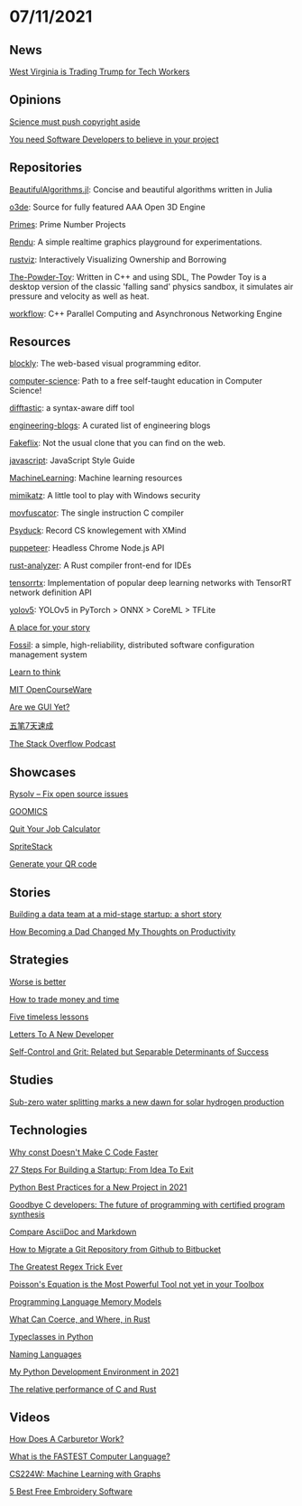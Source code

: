 # 07/11/2021

## News
[West Virginia is Trading Trump for Tech Workers](https://www.politico.com/news/magazine/2021/07/09/west-virginia-economy-paid-remote-work-498238)

## Opinions
[Science must push copyright aside](http://www.gnu.org/philosophy/push-copyright-aside.html)

[You need Software Developers to believe in your project](https://iism.org/article/you-need-software-developers-to-believe-in-your-project-45)

## Repositories
[BeautifulAlgorithms.jl](https://github.com/mossr/BeautifulAlgorithms.jl): Concise and beautiful algorithms written in Julia

[o3de](https://github.com/o3de/o3de): Source for fully featured AAA Open 3D Engine

[Primes](https://github.com/PlummersSoftwareLLC/Primes/tree/drag-race/PrimeCPP): Prime Number Projects

[Rendu](https://github.com/kosua20/Rendu): A simple realtime graphics playground for experimentations.

[rustviz](https://github.com/rustviz/rustviz): Interactively Visualizing Ownership and Borrowing

[The-Powder-Toy](https://github.com/The-Powder-Toy/The-Powder-Toy): Written in C++ and using SDL, The Powder Toy is a desktop version of the classic 'falling sand' physics sandbox, it simulates air pressure and velocity as well as heat.

[workflow](https://github.com/sogou/workflow): C++ Parallel Computing and Asynchronous Networking Engine

## Resources
[blockly](https://github.com/google/blockly): The web-based visual programming editor.

[computer-science](https://github.com/ossu/computer-science): Path to a free self-taught education in Computer Science!

[difftastic](https://github.com/wilfred/difftastic): a syntax-aware diff tool

[engineering-blogs](https://github.com/kilimchoi/engineering-blogs): A curated list of engineering blogs

[Fakeflix](https://github.com/Th3Wall/Fakeflix): Not the usual clone that you can find on the web.

[javascript](https://github.com/airbnb/javascript): JavaScript Style Guide

[MachineLearning](https://github.com/allmachinelearning/MachineLearning): Machine learning resources

[mimikatz](https://github.com/gentilkiwi/mimikatz): A little tool to play with Windows security

[movfuscator](https://github.com/xoreaxeaxeax/movfuscator): The single instruction C compiler

[Psyduck](https://github.com/SmartKeyerror/Psyduck): Record CS knowlegement with XMind

[puppeteer](https://github.com/puppeteer/puppeteer): Headless Chrome Node.js API

[rust-analyzer](https://github.com/rust-analyzer/rust-analyzer): A Rust compiler front-end for IDEs

[tensorrtx](https://github.com/wang-xinyu/tensorrtx): Implementation of popular deep learning networks with TensorRT network definition API

[yolov5](https://github.com/ultralytics/yolov5): YOLOv5 in PyTorch > ONNX > CoreML > TFLite

[A place for your story](https://plumebio.com/)

[Fossil](https://www.fossil-scm.org/home/doc/trunk/www/index.wiki): a simple, high-reliability, distributed software configuration management system

[Learn to think](https://brilliant.org/)

[MIT OpenCourseWare](https://ocw.mit.edu/)

[Are we GUI Yet?](https://www.areweguiyet.com/)

[五笔7天速成](https://wubi.yantuz.cn/)

[The Stack Overflow Podcast](https://stackoverflow.blog/podcast/)

## Showcases
[Rysolv – Fix open source issues](https://rysolv.com/)

[GOOMICS](https://goomics.net/)

[Quit Your Job Calculator](https://www.gosquared.com/indie-hacker-calculator/)

[SpriteStack](https://spritestack.io/)

[Generate your QR code](https://qrosscodes.com/)

## Stories
[Building a data team at a mid-stage startup: a short story](https://erikbern.com/2021/07/07/the-data-team-a-short-story.html)

[How Becoming a Dad Changed My Thoughts on Productivity](https://www.scotthyoung.com/blog/2021/07/05/dad-productivity/)

## Strategies
[Worse is better](https://en.wikipedia.org/wiki/Worse_is_better)

[How to trade money and time](https://meteuphoric.com/2014/03/25/how-to-trade-money-and-time/)

[Five timeless lessons](https://productlessons.substack.com/p/five-timeless-lessons)

[Letters To A New Developer](https://letterstoanewdeveloper.com/)

[Self-Control and Grit: Related but  Separable Determinants of Success](https://fermatslibrary.com/s/self-control-and-grit-related-but-separable-determinants-of-success#email-newsletter)

## Studies
[Sub-zero water splitting marks a new dawn for solar hydrogen production](https://www.chemistryworld.com/news/sub-zero-water-splitting-marks-a-new-dawn-for-solar-hydrogen-production/4013887.article)

## Technologies
[Why const Doesn't Make C Code Faster](https://theartofmachinery.com/2019/08/12/c_const_isnt_for_performance.html)

[27 Steps For Building a Startup: From Idea To Exit](https://visionxpartners.com/build-startup/)

[Python Best Practices for a New Project in 2021](https://mitelman.engineering/blog/python-best-practice/automating-python-best-practices-for-a-new-project/)

[Goodbye C developers: The future of programming with certified program synthesis](https://gopiandcode.uk/logs/log-certified-synthesis.html)

[Compare AsciiDoc and Markdown](https://docs.asciidoctor.org/asciidoc/latest/asciidoc-vs-markdown/)

[How to Migrate a Git Repository from Github to Bitbucket](https://www.bluelabellabs.com/blog/how-to-migrate-git-repository-from-github-to-bitbucket/)

[The Greatest Regex Trick Ever](http://www.rexegg.com/regex-best-trick.html)

[Poisson's Equation is the Most Powerful Tool not yet in your Toolbox](https://mattferraro.dev/posts/poissons-equation)

[Programming Language Memory Models](https://research.swtch.com/plmm)

[What Can Coerce, and Where, in Rust](https://www.possiblerust.com/guide/what-can-coerce-and-where-in-rust)

[Typeclasses in Python](https://sobolevn.me/2021/06/typeclasses-in-python)

[Naming Languages](https://bryandragon.com/writing/naming-languages/)

[My Python Development Environment in 2021](https://www.laac.dev/blog/python-development-environment-2021/)

[The relative performance of C and Rust](http://dtrace.org/blogs/bmc/2018/09/28/the-relative-performance-of-c-and-rust/)

## Videos
[How Does A Carburetor Work?](https://www.youtube.com/watch?v=toVfvRhWbj8)

[What is the FASTEST Computer Language?](https://www.youtube.com/watch?v=tQtFdsEcK_s)

[CS224W: Machine Learning with Graphs](https://www.youtube.com/playlist?list=PLoROMvodv4rPLKxIpqhjhPgdQy7imNkDn)

[5 Best Free Embroidery Software](https://www.youtube.com/watch?v=Y8iHcmX0100&t=3s)

